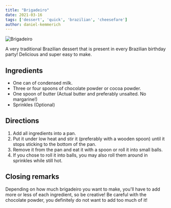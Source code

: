 ```yaml
---
title: "Brigadeiro"
date: 2021-03-16
tags: ['dessert', 'quick', 'brazilian', 'cheesefare']
author: daniel-kemmerich
---
```


![Brigadeiro](/pix/brigadeiro.webp)

A very traditional Brazilian dessert that is present in every Brazilian birthday party! Delicious and super easy to make.

## Ingredients

- One can of condensed milk.
- Three or four spoons of chocolate powder or cocoa powder.
- One spoon of butter (Actual butter and preferably unsalted. No margarine!)
- Sprinkles (Optional)

## Directions

1. Add all ingredients into a pan.
2. Put it under low heat and stir it (preferably with a wooden spoon) until it stops sticking to the bottom of the pan.
3. Remove it from the pan and eat it with a spoon or roll it into small balls.
4. If you chose to roll it into balls, you may also roll them around in sprinkles while still hot.

## Closing remarks

Depending on how much brigadeiro you want to make, you'll have to add more or less of each ingredient, so be creative! Be careful with the chocolate powder, you definitely do not want to add too much of it!
